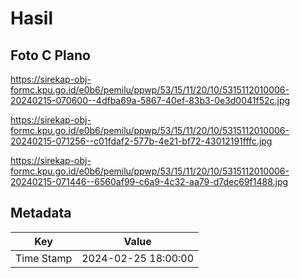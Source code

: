# Hasil

## Foto C Plano

https://sirekap-obj-formc.kpu.go.id/e0b6/pemilu/ppwp/53/15/11/20/10/5315112010006-20240215-070600--4dfba69a-5867-40ef-83b3-0e3d0041f52c.jpg

https://sirekap-obj-formc.kpu.go.id/e0b6/pemilu/ppwp/53/15/11/20/10/5315112010006-20240215-071256--c01fdaf2-577b-4e21-bf72-43012191fffc.jpg

https://sirekap-obj-formc.kpu.go.id/e0b6/pemilu/ppwp/53/15/11/20/10/5315112010006-20240215-071446--6560af99-c6a9-4c32-aa79-d7dec69f1488.jpg


## Metadata

| Key        | Value               |
| ---------- | ------------------- |
| Time Stamp | 2024-02-25 18:00:00 |



